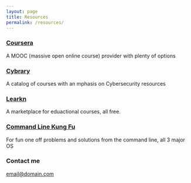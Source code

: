 ```yaml
---
layout: page
title: Resources
permalink: /resources/
---
```




### [Coursera](http://fbuy.me/v/dannyzen024)
A MOOC (massive open online course) provider with plenty of options


### [Cybrary](https://www.cybrary.it/)
A catalog of courses with an mphasis on Cybersecurity resources


### [Learkn](https://learkn.com/)
A marketplace for eduactional courses, all free. 

### [Command Line Kung Fu](http://blog.commandlinekungfu.com/)
For fun one off problems and solutions from the command line, all 3 major OS



### Contact me
[email@domain.com](mailto:email@domain.com)
